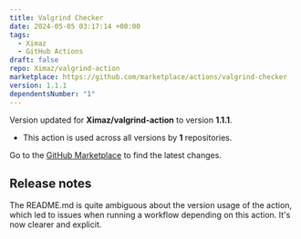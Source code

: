 ```yaml
---
title: Valgrind Checker
date: 2024-05-05 03:17:14 +00:00
tags:
  - Ximaz
  - GitHub Actions
draft: false
repo: Ximaz/valgrind-action
marketplace: https://github.com/marketplace/actions/valgrind-checker
version: 1.1.1
dependentsNumber: "1"
---
```



Version updated for **Ximaz/valgrind-action** to version **1.1.1**.
- This action is used across all versions by **1** repositories.

Go to the [GitHub Marketplace](https://github.com/marketplace/actions/valgrind-checker) to find the latest changes.

## Release notes

The README.md is quite ambiguous about the version usage of the action, which led to issues when running a workflow depending on this action. It's now clearer and explicit.
